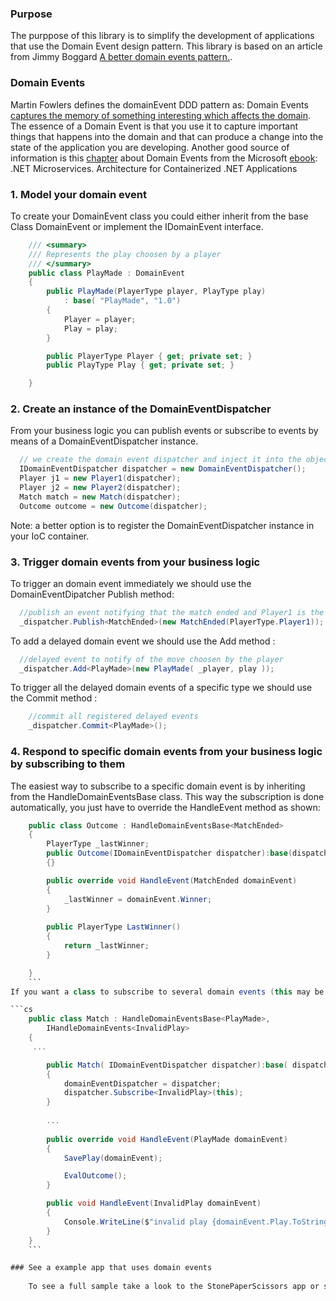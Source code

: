 ### Purpose
The purppose of this library is to simplify the development of applications that use the Domain Event design pattern.
This library is based on an article from Jimmy Boggard [A better domain events pattern.](https://lostechies.com/jimmybogard/2014/05/13/a-better-domain-events-pattern).

### Domain Events
Martin Fowlers defines the domainEvent DDD pattern as: Domain Events [captures the memory of something interesting which affects the domain](https://martinfowler.com/eaaDev/DomainEvent.html).
The essence of a Domain Event is that you use it to capture important things that happens into the domain and that can produce a change into the state of the application you are developing.
Another good source of information is this [chapter](https://docs.microsoft.com/en-us/dotnet/standard/microservices-architecture/microservice-ddd-cqrs-patterns/domain-events-design-implementation) about Domain Events from the Microsoft [ebook](https://docs.microsoft.com/en-us/dotnet/standard/microservices-architecture/): .NET Microservices. Architecture for Containerized .NET Applications

### 1. Model your domain event

To create your DomainEvent class you could either inherit from the base Class DomainEvent or implement the IDomainEvent interface.

```csharp
    /// <summary>
    /// Represents the play choosen by a player
    /// </summary>
    public class PlayMade : DomainEvent
    {
        public PlayMade(PlayerType player, PlayType play)
            : base( "PlayMade", "1.0")
        {
            Player = player;
            Play = play;
        }

        public PlayerType Player { get; private set; }
        public PlayType Play { get; private set; }

    }
```
### 2. Create an instance of the DomainEventDispatcher

From your business logic you can publish events or subscribe to events by means of a DomainEventDispatcher instance. 

```cs
  // we create the domain event dispatcher and inject it into the objects of our domain model (normally done using a IoC container) 
  IDomainEventDispatcher dispatcher = new DomainEventDispatcher();
  Player j1 = new Player1(dispatcher);
  Player j2 = new Player2(dispatcher);
  Match match = new Match(dispatcher);
  Outcome outcome = new Outcome(dispatcher);
   ```
  Note: a better option is to register the DomainEventDispatcher instance in your IoC container. 
  
### 3. Trigger domain events from your business logic 
  
  To trigger an domain event immediately we should use the DomainEventDipatcher Publish<T> method:
  
  ```cs
    //publish an event notifying that the match ended and Player1 is the winner
    _dispatcher.Publish<MatchEnded>(new MatchEnded(PlayerType.Player1));
 ```
 To add a delayed domain event we should use the Add<T> method :
 
  ```cs
    //delayed event to notify of the move choosen by the player
    _dispatcher.Add<PlayMade>(new PlayMade( _player, play ));
```
To trigger all the delayed domain events of a specific type we should use the Commit<T> method :
```cs
    //commit all registered delayed events
    _dispatcher.Commit<PlayMade>();
```

### 4. Respond to specific domain events from your business logic by subscribing to them  

The easiest way to subscribe to a specific domain event is by inheriting from the HandleDomainEventsBase<T> class.
This way the subscription is done automatically, you just have to override the HandleEvent method as shown:

```cs
    public class Outcome : HandleDomainEventsBase<MatchEnded>
    {
        PlayerType _lastWinner;
        public Outcome(IDomainEventDispatcher dispatcher):base(dispatcher)
        {}

        public override void HandleEvent(MatchEnded domainEvent)
        {
            _lastWinner = domainEvent.Winner;
        }
        
        public PlayerType LastWinner()
        {
            return _lastWinner;
        }

    }
    ```
If you want a class to subscribe to several domain events (this may be breaks the SR principle ) we should inherit from  IHandleDomainEvents<T> interface and subscribe explicitly. In this example we combine both approachs.

```cs
    public class Match : HandleDomainEventsBase<PlayMade>, 
        IHandleDomainEvents<InvalidPlay>
    {
     ...

        public Match( IDomainEventDispatcher dispatcher):base( dispatcher)
        {
            domainEventDispatcher = dispatcher;
            dispatcher.Subscribe<InvalidPlay>(this);
        }
        
        ...
        
        public override void HandleEvent(PlayMade domainEvent)
        {
            SavePlay(domainEvent);

            EvalOutcome();
        }

        public void HandleEvent(InvalidPlay domainEvent)
        {
            Console.WriteLine($"invalid play {domainEvent.Play.ToString()} made by {domainEvent.Player.ToString()}");
        }
    }
    ```

### See a example app that uses domain events 
    
    To see a full sample take a look to the StonePaperScissors app or specflow functional tests from the [github](https://github.com/pmilet/domainevents) repo 
    



